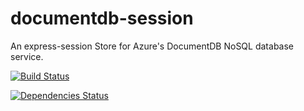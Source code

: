 # documentdb-session
An express-session Store for Azure's DocumentDB NoSQL database service.

[![Build Status](https://travis-ci.org/dwhieb/documentdb-session.svg?branch=master)](https://travis-ci.org/dwhieb/documentdb-session)

[![Dependencies Status](https://david-dm.org/dwhieb/documentdb-session.svg)](https://travis-ci.org/dwhieb/documentdb-session)
